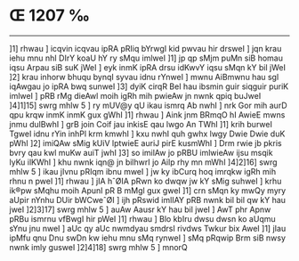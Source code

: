 # Œ 1207 ‰
---
]1] rhwau ] icqvin icqvau ipRA pRIiq bYrwgI kid pwvau hir drsweI
] jqn krau iehu mnu nhI DIrY koaU hY ry sMqu imlweI ]1] jp qp sMjm
puMn siB homau iqsu Arpau siB suK jWeI ] eyk inmK ipRA drsu idKwvY
iqsu sMqn kY bil jWeI ]2] krau inhorw bhuqu bynqI syvau idnu rYnweI ]
mwnu AiBmwnu hau sgl iqAwgau jo ipRA bwq sunweI ]3] dyiK cirqR BeI
hau ibsmin guir siqguir puriK imlweI ] pRB rMg dieAwl moih igRh mih
pwieAw jn nwnk qpiq buJweI ]4]1]15] swrg mhlw 5 ] ry mUV@y qU
ikau ismrq Ab nwhI ] nrk Gor mih aurD qpu krqw inmK inmK gux
gWhI ]1] rhwau ] Aink jnm BRmqO hI AwieE mwns jnmu dulBwhI ]
grB join Coif jau inkisE qau lwgo An TWhI ]1] krih burweI TgweI
idnu rYin inhPl krm kmwhI ] kxu nwhI quh gwhx lwgy Dwie Dwie duK
pWhI ]2] imiQAw sMig kUiV lptwieE auriJ pirE kusmWhI ] Drm rwie
jb pkris bvry qau kwl muKw auiT jwhI ]3] so imilAw jo pRBU imlwieAw
ijsu msqik lyKu ilKWhI ] khu nwnk iqn@ jn bilhwrI jo Ailp rhy mn
mWhI ]4]2]16] swrg mhlw 5 ] ikau jIvnu pRIqm ibnu mweI ] jw ky
ibCurq hoq imrqkw igRh mih rhnu n pweI ]1] rhwau ] jIA hˆØIA pRwn ko
dwqw jw kY sMig suhweI ] krhu ik®pw sMqhu moih ApunI pR B mMgl gux gweI
]1] crn sMqn ky mwQy myry aUpir nYnhu DUir bWCweˆØI ] ijh pRswid imlIAY
pRB nwnk bil bil qw kY hau jweI ]2]3]17] swrg mhlw 5 ] auAw
Aausr kY hau bil jweI ] AwT phr Apnw pRBu ismrnu vfBwgI hir pWeI
]1] rhwau ] Blo kbIru dwsu dwsn ko aUqmu sYnu jnu nweI ] aUc qy aUc
nwmdyau smdrsI rivdws Twkur bix AweI ]1] jIau ipMfu qnu Dnu swDn kw
iehu mnu sMq rynweI ] sMq pRqwip Brm siB nwsy nwnk imly gusweI
]2]4]18] swrg mhlw 5 ] mnorQ
####

